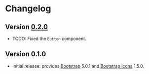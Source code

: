 # Changelog

## Version [0.2.0](https://github.com/cedx/bootstrap.hx/compare/v0.1.0...v0.2.0)
- TODO: Fixed the `Button` component.

## Version 0.1.0
- Initial release: provides [Bootstrap](https://getbootstrap.com) 5.0.1 and [Bootstrap Icons](https://icons.getbootstrap.com) 1.5.0.
